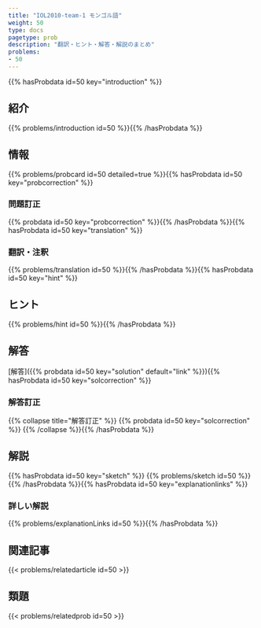 ```yaml
---
title: "IOL2010-team-1 モンゴル語"
weight: 50
type: docs
pagetype: prob
description: "翻訳・ヒント・解答・解説のまとめ"
problems: 
- 50
---
```


{{% hasProbdata id=50 key="introduction" %}}

## 紹介

{{% problems/introduction id=50 %}}{{% /hasProbdata %}}

## 情報

{{% problems/probcard id=50 detailed=true %}}{{% hasProbdata id=50 key="probcorrection" %}}

### 問題訂正

{{% probdata id=50 key="probcorrection" %}}{{% /hasProbdata %}}{{% hasProbdata id=50 key="translation" %}}

### 翻訳・注釈

{{% problems/translation id=50 %}}{{% /hasProbdata %}}{{% hasProbdata id=50 key="hint" %}}

## ヒント

{{% problems/hint id=50 %}}{{% /hasProbdata %}}

## 解答

[解答]({{% probdata id=50 key="solution" default="link" %}}){{% hasProbdata id=50 key="solcorrection" %}}

### 解答訂正

{{% collapse title="解答訂正" %}}
{{% probdata id=50 key="solcorrection" %}}
{{% /collapse %}}{{% /hasProbdata %}}

## 解説

{{% hasProbdata id=50 key="sketch" %}}
{{% problems/sketch id=50 %}}
{{% /hasProbdata %}}{{% hasProbdata id=50 key="explanationlinks" %}}

### 詳しい解説

{{% problems/explanationLinks id=50 %}}{{% /hasProbdata %}}

## 関連記事

{{< problems/relatedarticle id=50 >}}

## 類題

{{< problems/relatedprob id=50 >}}
